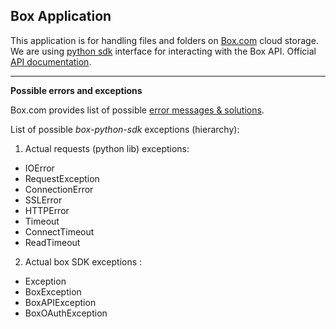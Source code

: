 Box Application
---------------

This application is for handling files and folders on [Box.com](https://www.box.com/) cloud storage.
We are using [python sdk](https://github.com/box/box-python-sdk) interface for interacting with the Box API. Official [API documentation](https://docs.box.com/docs).


----------


**Possible errors and exceptions**

Box.com provides list of possible [error messages & solutions](https://docs.box.com/docs/detailed-error-messages).

List of possible *box-python-sdk* exceptions (hierarchy):

1. Actual requests (python lib) exceptions:
- IOError
- RequestException
- ConnectionError
- SSLError
- HTTPError
- Timeout
- ConnectTimeout
- ReadTimeout
2. Actual box SDK exceptions :
- Exception
- BoxException
- BoxAPIException
- BoxOAuthException

